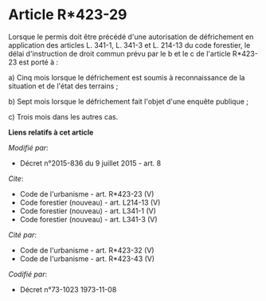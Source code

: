 # Article R*423-29

Lorsque le permis doit être précédé d'une autorisation de défrichement en application des articles L. 341-1, L. 341-3 et L.
214-13 du code forestier, le délai d'instruction de droit commun prévu par le b et le c de l'article R*423-23 est porté à :

a) Cinq mois lorsque le défrichement est soumis à reconnaissance de la situation et de l'état des terrains ;

b) Sept mois lorsque le défrichement fait l'objet d'une enquête publique ;

c) Trois mois dans les autres cas.

**Liens relatifs à cet article**

_Modifié par_:

  - Décret n°2015-836 du 9 juillet 2015 - art. 8

_Cite_:

  - Code de l'urbanisme - art. R*423-23 (V)
  - Code forestier (nouveau) - art. L214-13 (V)
  - Code forestier (nouveau) - art. L341-1 (V)
  - Code forestier (nouveau) - art. L341-3 (V)

_Cité par_:

  - Code de l'urbanisme - art. R*423-32 (V)
  - Code de l'urbanisme - art. R*423-43 (V)

_Codifié par_:

  - Décret n°73-1023 1973-11-08
